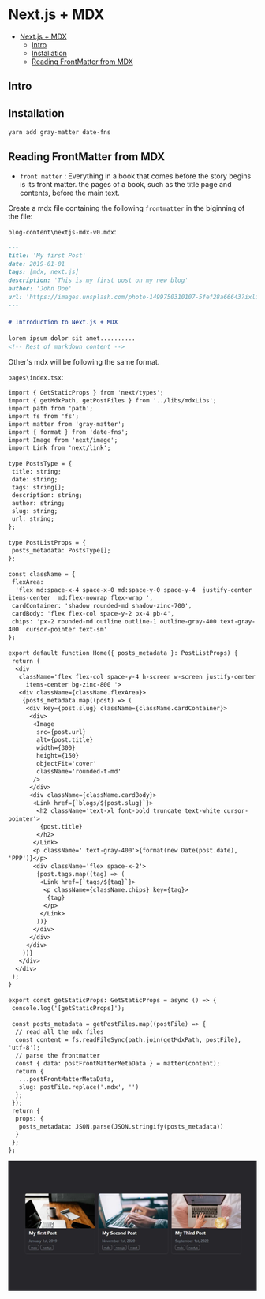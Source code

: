 
# Next.js + MDX

- [Next.js + MDX](#nextjs--mdx)
	- [Intro](#intro)
	- [Installation](#installation)
	- [Reading FrontMatter from MDX](#reading-frontmatter-from-mdx)

## Intro

## Installation

```bash
yarn add gray-matter date-fns
```

## Reading FrontMatter from MDX

- `front matter` : Everything in a book that comes before the story begins is its front matter. the pages of a book, such as the title page and contents, before the main text.

Create a mdx file containing the following `frontmatter` in the biginning of the file:

`blog-content\nextjs-mdx-v0.mdx`:

```md
---
title: 'My first Post'
date: 2019-01-01
tags: [mdx, next.js]
description: 'This is my first post on my new blog'
author: 'John Doe'
url: 'https://images.unsplash.com/photo-1499750310107-5fef28a66643?ixlib=rb-1.2.1&ixid=MnwxMjA3fDB8MHxwaG90by1wYWdlfHx8fGVufDB8fHx8&auto=format&fit=crop&w=870&q=80'
---

# Introduction to Next.js + MDX

lorem ipsum dolor sit amet..........
<!-- Rest of markdown content -->

```

Other's mdx will be following the same format.

`pages\index.tsx`:

```tsx
import { GetStaticProps } from 'next/types';
import { getMdxPath, getPostFiles } from '../libs/mdxLibs';
import path from 'path';
import fs from 'fs';
import matter from 'gray-matter';
import { format } from 'date-fns';
import Image from 'next/image';
import Link from 'next/link';

type PostsType = {
 title: string;
 date: string;
 tags: string[];
 description: string;
 author: string;
 slug: string;
 url: string;
};

type PostListProps = {
 posts_metadata: PostsType[];
};

const className = {
 flexArea:
  'flex md:space-x-4 space-x-0 md:space-y-0 space-y-4  justify-center items-center  md:flex-nowrap flex-wrap ',
 cardContainer: 'shadow rounded-md shadow-zinc-700',
 cardBody: 'flex flex-col space-y-2 px-4 pb-4',
 chips: 'px-2 rounded-md outline outline-1 outline-gray-400 text-gray-400  cursor-pointer text-sm'
};

export default function Home({ posts_metadata }: PostListProps) {
 return (
  <div
   className='flex flex-col space-y-4 h-screen w-screen justify-center
     items-center bg-zinc-800 '>
   <div className={className.flexArea}>
    {posts_metadata.map((post) => (
     <div key={post.slug} className={className.cardContainer}>
      <div>
       <Image
        src={post.url}
        alt={post.title}
        width={300}
        height={150}
        objectFit='cover'
        className='rounded-t-md'
       />
      </div>
      <div className={className.cardBody}>
       <Link href={`blogs/${post.slug}`}>
        <h2 className='text-xl font-bold truncate text-white cursor-pointer'>
         {post.title}
        </h2>
       </Link>
       <p className=' text-gray-400'>{format(new Date(post.date), 'PPP')}</p>
       <div className='flex space-x-2'>
        {post.tags.map((tag) => (
         <Link href={`tags/${tag}`}>
          <p className={className.chips} key={tag}>
           {tag}
          </p>
         </Link>
        ))}
       </div>
      </div>
     </div>
    ))}
   </div>
  </div>
 );
}

export const getStaticProps: GetStaticProps = async () => {
 console.log('[getStaticProps]');

 const posts_metadata = getPostFiles.map((postFile) => {
  // read all the mdx files
  const content = fs.readFileSync(path.join(getMdxPath, postFile), 'utf-8');
  // parse the frontmatter
  const { data: postFrontMatterMetaData } = matter(content);
  return {
   ...postFrontMatterMetaData,
   slug: postFile.replace('.mdx', '')
  };
 });
 return {
  props: {
   posts_metadata: JSON.parse(JSON.stringify(posts_metadata))
  }
 };
};

```

<div align="center">
<img src="img/fmatter.jpg" alt="fmatter.jpg" width="800px">
</div>
